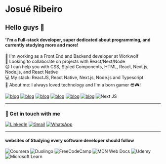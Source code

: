 <h1 align="left">Josué Ribeiro</h1>

<h2 align="left">Hello guys 👋</h2>
<h4 align="left">'I'm a Full-stack developer, super dedicated about programming, and currently studying more and more!</h4>


🚀   I'm working as a Front End and Backend developer at Workwolf<br>
💜   Looking to collaborate on projects with React/Next/Node<br>
😊   I can help you with CSS, Styled Components, HTML, React, Next.js, Node.js, and React Native<br>
💻   My stack: ReactJS, React Native, Next.js, Node.js and Typescript<br>
💬   About me: I always loved technology and I'm a born gamer 😎🎮!<br>

[![blog](https://img.shields.io/badge/HTML5-E34F26?style=for-the-badge&logo=html5&logoColor=white)](hyperlink)
[![blog](https://img.shields.io/badge/CSS3-1572B6?style=for-the-badge&logo=css3&logoColor=white)](hyperlink)
[![blog](https://img.shields.io/badge/JavaScript-F7DF1E?style=for-the-badge&logo=javascript&logoColor=black)](hyperlink)
[![blog](https://img.shields.io/badge/TypeScript-007ACC?style=for-the-badge&logo=typescript&logoColor=white)](hyperlink)
[![blog](https://img.shields.io/badge/Node.js-43853D?style=for-the-badge&logo=node.js&logoColor=white)](hyperlink)
[![blog](https://img.shields.io/badge/React-20232A?style=for-the-badge&logo=react&logoColor=61DAFB)](hyperlink)
![Next JS](https://img.shields.io/badge/Next-black?style=for-the-badge&logo=next.js&logoColor=white)
<hr>

<h3 align="left">📧 Get in touch with me</h3>

[![LinkedIn](https://img.shields.io/badge/linkedin-%230077B5.svg?style=for-the-badge&logo=linkedin&logoColor=white)](https://www.linkedin.com/in/jribeirow/)
[![Gmail](https://img.shields.io/badge/Gmail-D14836?style=for-the-badge&logo=gmail&logoColor=white)](https://mail.google.com/mail/u/0/#inbox)
[![WhatsApp](https://img.shields.io/badge/WhatsApp-25D366?style=for-the-badge&logo=whatsapp&logoColor=white)]()

---------------------------------------------------------------------------------------------------------------------

#### websites of Studying every software developer should follow ####

![Coursera](https://img.shields.io/badge/Coursera-%230056D2.svg?style=for-the-badge&logo=Coursera&logoColor=white)
![Duolingo](https://img.shields.io/badge/Duolingo-%234DC730.svg?style=for-the-badge&logo=Duolingo&logoColor=white)
![FreeCodeCamp](https://img.shields.io/badge/Freecodecamp-%23123.svg?&style=for-the-badge&logo=freecodecamp&logoColor=green)
![MDN Web Docs](https://img.shields.io/badge/MDN_Web_Docs-black?style=for-the-badge&logo=mdnwebdocs&logoColor=white)
![Udemy](https://img.shields.io/badge/Udemy-A435F0?style=for-the-badge&logo=Udemy&logoColor=white)
![Microsoft Learn](https://img.shields.io/badge/Microsoft_Learn-258ffa?style=for-the-badge&logo=microsoft&logoColor=white)
